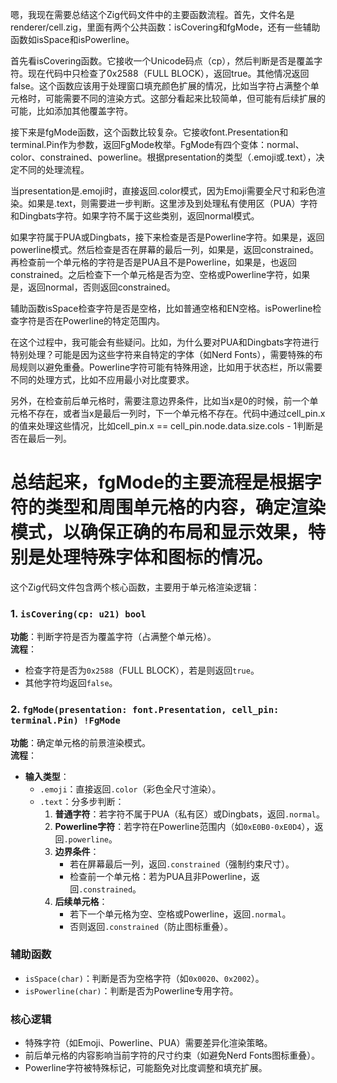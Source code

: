 嗯，我现在需要总结这个Zig代码文件中的主要函数流程。首先，文件名是renderer/cell.zig，里面有两个公共函数：isCovering和fgMode，还有一些辅助函数如isSpace和isPowerline。

首先看isCovering函数。它接收一个Unicode码点（cp），然后判断是否是覆盖字符。现在代码中只检查了0x2588（FULL BLOCK），返回true。其他情况返回false。这个函数应该用于处理窗口填充颜色扩展的情况，比如当字符占满整个单元格时，可能需要不同的渲染方式。这部分看起来比较简单，但可能有后续扩展的可能，比如添加其他覆盖字符。

接下来是fgMode函数，这个函数比较复杂。它接收font.Presentation和terminal.Pin作为参数，返回FgMode枚举。FgMode有四个变体：normal、color、constrained、powerline。根据presentation的类型（.emoji或.text），决定不同的处理流程。

当presentation是.emoji时，直接返回.color模式，因为Emoji需要全尺寸和彩色渲染。如果是.text，则需要进一步判断。这里涉及到处理私有使用区（PUA）字符和Dingbats字符。如果字符不属于这些类别，返回normal模式。

如果字符属于PUA或Dingbats，接下来检查是否是Powerline字符。如果是，返回powerline模式。然后检查是否在屏幕的最后一列，如果是，返回constrained。再检查前一个单元格的字符是否是PUA且不是Powerline，如果是，也返回constrained。之后检查下一个单元格是否为空、空格或Powerline字符，如果是，返回normal，否则返回constrained。

辅助函数isSpace检查字符是否是空格，比如普通空格和EN空格。isPowerline检查字符是否在Powerline的特定范围内。

在这个过程中，我可能会有些疑问。比如，为什么要对PUA和Dingbats字符进行特别处理？可能是因为这些字符来自特定的字体（如Nerd Fonts），需要特殊的布局规则以避免重叠。Powerline字符可能有特殊用途，比如用于状态栏，所以需要不同的处理方式，比如不应用最小对比度要求。

另外，在检查前后单元格时，需要注意边界条件，比如当x是0的时候，前一个单元格不存在，或者当x是最后一列时，下一个单元格不存在。代码中通过cell_pin.x的值来处理这些情况，比如cell_pin.x == cell_pin.node.data.size.cols - 1判断是否在最后一列。

总结起来，fgMode的主要流程是根据字符的类型和周围单元格的内容，确定渲染模式，以确保正确的布局和显示效果，特别是处理特殊字体和图标的情况。
================================================
这个Zig代码文件包含两个核心函数，主要用于单元格渲染逻辑：

### 1. `isCovering(cp: u21) bool`
**功能**：判断字符是否为覆盖字符（占满整个单元格）。  
**流程**：
- 检查字符是否为`0x2588`（FULL BLOCK），若是则返回`true`。
- 其他字符均返回`false`。

### 2. `fgMode(presentation: font.Presentation, cell_pin: terminal.Pin) !FgMode`
**功能**：确定单元格的前景渲染模式。  
**流程**：
- **输入类型**：
  - `.emoji`：直接返回`.color`（彩色全尺寸渲染）。
  - `.text`：分多步判断：
    1. **普通字符**：若字符不属于PUA（私有区）或Dingbats，返回`.normal`。
    2. **Powerline字符**：若字符在Powerline范围内（如`0xE0B0-0xE0D4`），返回`.powerline`。
    3. **边界条件**：
       - 若在屏幕最后一列，返回`.constrained`（强制约束尺寸）。
       - 检查前一个单元格：若为PUA且非Powerline，返回`.constrained`。
    4. **后续单元格**：
       - 若下一个单元格为空、空格或Powerline，返回`.normal`。
       - 否则返回`.constrained`（防止图标重叠）。

### 辅助函数
- `isSpace(char)`：判断是否为空格字符（如`0x0020`、`0x2002`）。
- `isPowerline(char)`：判断是否为Powerline专用字符。

### 核心逻辑
- 特殊字符（如Emoji、Powerline、PUA）需要差异化渲染策略。
- 前后单元格的内容影响当前字符的尺寸约束（如避免Nerd Fonts图标重叠）。
- Powerline字符被特殊标记，可能豁免对比度调整和填充扩展。